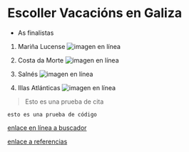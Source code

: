 # Escoller Vacacións en Galiza
* As finalistas

1. Mariña Lucense
![imagen en línea](https://www.sientegalicia.com/blog/wp-content/uploads/2020/02/1170x690.jpg)

2. Costa da Morte
![imagen en línea](https://www.visitacostadamorte.com/archivos/playa-de-corbeiro-1504862103.jpg)

3. Salnés
![imagen en línea](https://www.hola.com/imagenes/viajes/20190816147503/lanzada-playa-pontevedra-galicia/0-709-974/lanzada-ermitaa-a.jpg)

4. Illas Atlánticas
![imagen en línea](https://www.islascies.eu/uploads/1/5/2/2/15227634/playa-rodas-islas-cies-galicia-1_orig.jpeg)

>Esto es una prueba de cita 

```
esto es una prueba de código
```
[enlace en línea a buscador](http://www.google.es)

[enlace a referencias](referencias.md)


